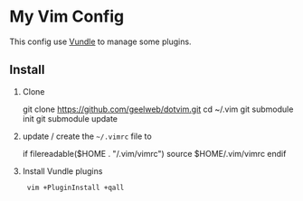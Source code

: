 # My Vim Config

This config use [Vundle] to manage some plugins.

## Install

1. Clone

    git clone https://github.com/geelweb/dotvim.git
    cd ~/.vim
    git submodule init
    git submodule update

2. update / create the `~/.vimrc` file to

    if filereadable($HOME . "/.vim/vimrc")
        source $HOME/.vim/vimrc
    endif

3. Install Vundle plugins

		vim +PluginInstall +qall



[Vundle]:http://github.com/VundleVim/Vundle.vim

